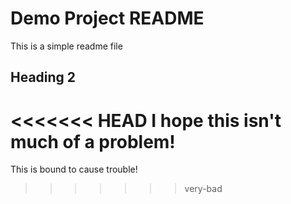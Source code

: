 # Demo Project README
This is a simple readme file

## Heading 2

<<<<<<< HEAD
I hope this isn't much of a problem!
=======
This is bound to cause trouble!
>>>>>>> very-bad
